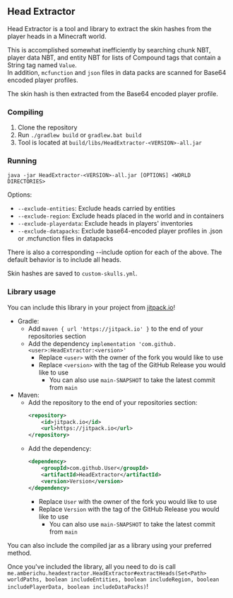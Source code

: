 ## Head Extractor

Head Extractor is a tool and library to extract the skin hashes from the player heads in a Minecraft world.

This is accomplished somewhat inefficiently by searching chunk NBT, player data NBT, and entity NBT for lists of
Compound tags that contain a String tag named `Value`.\
In addition, `mcfunction` and `json` files in data packs are scanned for Base64 encoded player profiles.

The skin hash is then extracted from the Base64 encoded player profile.

### Compiling
1. Clone the repository
2. Run `./gradlew build` or `gradlew.bat build`
3. Tool is located at `build/libs/HeadExtractor-<VERSION>-all.jar`

### Running
`java -jar HeadExtractor-<VERSION>-all.jar [OPTIONS] <WORLD DIRECTORIES>`

Options:
- `--exclude-entities`: Exclude heads carried by entities
- `--exclude-region`: Exclude heads placed in the world and in containers
- `--exclude-playerdata`: Exclude heads in players' inventories
- `--exclude-datapacks`: Exclude base64-encoded player profiles in .json or .mcfunction files in datapacks

There is also a corresponding --include option for each of the above. The default behavior is to include all heads.

Skin hashes are saved to `custom-skulls.yml`. 

### Library usage
You can include this library in your project from [jitpack.io](https://jitpack.io/)!

- Gradle:
  - Add `maven { url 'https://jitpack.io' }` to the end of your repositories section
  - Add the dependency `implementation 'com.github.<user>:HeadExtractor:<version>'`
    - Replace `<user>` with the owner of the fork you would like to use
    - Replace `<version>` with the tag of the GitHub Release you would like to use
      - You can also use `main-SNAPSHOT` to take the latest commit from `main`
- Maven:
  - Add the repository to the end of your repositories section:
    ```xml
    <repository>
        <id>jitpack.io</id>
        <url>https://jitpack.io</url>
    </repository>
    ```
  - Add the dependency:
    ```xml
    <dependency>
	    <groupId>com.github.User</groupId>
	    <artifactId>HeadExtractor</artifactId>
	    <version>Version</version>
    </dependency>
    ```
    - Replace `User` with the owner of the fork you would like to use
    - Replace `Version` with the tag of the GitHub Release you would like to use
        - You can also use `main-SNAPSHOT` to take the latest commit from `main`

You can also include the compiled jar as a library using your preferred method.

Once you've included the library, all you need to do is call 
`me.amberichu.headextractor.HeadExtractor#extractHeads(Set<Path> worldPaths, boolean includeEntities,
boolean includeRegion, boolean includePlayerData, boolean includeDataPacks)`!
